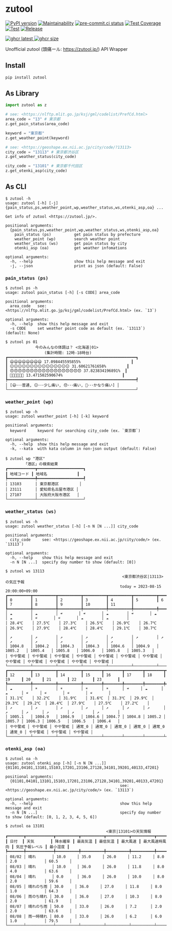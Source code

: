# zutool

[![PyPI version](
  <https://badge.fury.io/py/zutool.svg>
  )](
  <https://badge.fury.io/py/zutool>
) [![Maintainability](
  <https://api.codeclimate.com/v1/badges/b999c03e104b0629e426/maintainability>
  )](
  <https://codeclimate.com/github/eggplants/zutool/maintainability>
) [![pre-commit.ci status](
  <https://results.pre-commit.ci/badge/github/eggplants/zutool/master.svg>
  )](
  <https://results.pre-commit.ci/latest/github/eggplants/zutool/master>
) [![Test Coverage](
  <https://api.codeclimate.com/v1/badges/b999c03e104b0629e426/test_coverage>
  )](
  <https://codeclimate.com/github/eggplants/zutool/test_coverage>
) [![Test](
  <https://github.com/eggplants/zutool/actions/workflows/test.yml/badge.svg>
  )](
  <https://github.com/eggplants/zutool/actions/workflows/test.yml>
) [![Release](
  <https://github.com/eggplants/zutool/actions/workflows/release.yml/badge.svg>
  )](
  <https://github.com/eggplants/zutool/actions/workflows/release.yml>
)

[![ghcr latest](
  <https://ghcr-badge.deta.dev/eggplants/zutool/latest_tag?trim=major&label=latest>
 ) ![ghcr size](
  <https://ghcr-badge.deta.dev/eggplants/zutool/size>
)](
  <https://github.com/eggplants/zutool/pkgs/container/zutool>
)

Unofficial zutool (頭痛ール: <https://zutool.jp/>) API Wrapper

## Install

```bash
pip install zutool
```

## As Library

```python
import zutool as z

# see: <https://nlftp.mlit.go.jp/ksj/gml/codelist/PrefCd.html>
area_code = "13" # 東京都
z.get_pain_status(area_code)

keyword = "東京都"
z.get_weather_point(keyword)

# see: <https://geoshape.ex.nii.ac.jp/city/code/?13113>
city_code = "13113" # 東京都渋谷区
z.get_weather_status(city_code)

city_code = "13101" # 東京都千代田区
z.get_otenki_asp(city_code)
```

## As CLI

```shellsession
$ zutool -h
usage: zutool [-h] [-j] {pain_status,ps,weather_point,wp,weather_status,ws,otenki_asp,oa} ...

Get info of zutool <https://zutool.jp/>.

positional arguments:
  {pain_status,ps,weather_point,wp,weather_status,ws,otenki_asp,oa}
    pain_status (ps)          get pain status by prefecture
    weather_point (wp)        search weather point
    weather_status (ws)       get pain status by city
    otenki_asp (oa)           get weather infomations

optional arguments:
  -h, --help                  show this help message and exit
  -j, --json                  print as json (default: False)
```

### `pain_status (ps)`

```shellsession
$ zutool ps -h
usage: zutool pain_status [-h] [-s CODE] area_code

positional arguments:
  area_code   see: <https://nlftp.mlit.go.jp/ksj/gml/codelist/PrefCd.html> (ex. `13`)

optional arguments:
  -h, --help  show this help message and exit
  -s CODE     set weather point code as default (ex. `13113`) (default: None)
```

```shellsession
$ zutool ps 01
             今のみんなの体調は？ <北海道|01>
                 (集計時間: 12時-18時台)
┏━━━━━━━━━━━━━━━━━━━━━━━━━━━━━━━━━━━━━━━━━━━━━━━━━━━━━━━━┓
┃ 😃😃😃😃😃😃😃😃 17.098445595855%                      ┃
┃ 😐😐😐😐😐😐😐😐😐😐😐😐😐😐😐 31.60621761658%         ┃
┃ 😞😞😞😞😞😞😞😞😞😞😞😞😞😞😞😞😞😞 37.823834196891%  ┃
┃ 🤯🤯🤯🤯🤯🤯 13.471502590674%                          ┃
┡━━━━━━━━━━━━━━━━━━━━━━━━━━━━━━━━━━━━━━━━━━━━━━━━━━━━━━━━┩
│ [😃･･･普通, 😐･･･少し痛い, 😞･･･痛い, 🤯･･･かなり痛い] │
└────────────────────────────────────────────────────────┘
```

### `weather_point (wp)`

```shellsession
$ zutool wp -h
usage: zutool weather_point [-h] [-k] keyword

positional arguments:
  keyword     keyword for searching city_code (ex. `東京都`)

optional arguments:
  -h, --help  show this help message and exit
  -k, --kata  with kata column in non-json output (default: False)
```

```shellsession
$ zutool wp "港区"
        「港区」の検索結果
┏━━━━━━━━━━━━┳━━━━━━━━━━━━━━━━━━━━┓
┃ 地域コード ┃ 地域名             ┃
┡━━━━━━━━━━━━╇━━━━━━━━━━━━━━━━━━━━┩
│ 13103      │ 東京都港区         │
│ 23111      │ 愛知県名古屋市港区 │
│ 27107      │ 大阪府大阪市港区   │
└────────────┴────────────────────┘
```

### `weather_status (ws)`

```shellsession
$ zutool ws -h
usage: zutool weather_status [-h] [-n N [N ...]] city_code

positional arguments:
  city_code     see: <https://geoshape.ex.nii.ac.jp/city/code/> (ex. `13113`)

optional arguments:
  -h, --help    show this help message and exit
  -n N [N ...]  specify day number to show (default: [0])
```

```shellsession
$ zutool ws 13113
                                                   <東京都渋谷区|13113>の気圧予報
                                                  today = 2023-08-15 20:00:00+09:00 
┏━━━━━━━━━━┳━━━━━━━━━━┳━━━━━━━━━━┳━━━━━━━━━━┳━━━━━━━━━━┳━━━━━━━━━━┳━━━━━━━━━━┳━━━━━━━━━━┳━━━━━━━━━━┳━━━━━━━━━━┳━━━━━━━━━━┳━━━━━━━━━━┓
┃ 0        ┃ 1        ┃ 2        ┃ 3        ┃ 4        ┃ 5        ┃ 6        ┃ 7        ┃ 8        ┃ 9        ┃ 10       ┃ 11       ┃
┡━━━━━━━━━━╇━━━━━━━━━━╇━━━━━━━━━━╇━━━━━━━━━━╇━━━━━━━━━━╇━━━━━━━━━━╇━━━━━━━━━━╇━━━━━━━━━━╇━━━━━━━━━━╇━━━━━━━━━━╇━━━━━━━━━━╇━━━━━━━━━━┩
│ ☁        │ ☁        │ ☔       │ ☔       │ ☁        │ ☔       │ ☁        │ ☁        │ ☔       │ ☔       │ ☁        │ ☁        │
│ 28.4℃    │ 27.5℃    │ 27.3℃    │ 26.5℃    │ 26.9℃    │ 26.7℃    │ 26.9℃    │ 27.9℃    │ 28.4℃    │ 28.4℃    │ 29.1℃    │ 30.7℃    │
│ ↗        │ ↗        │ ↗        │ ↗        │ ↗        │ ↗        │ ↗        │ ↗        │ ↗        │ ↗        │ ↗        │ ↗        │
│ 1004.8   │ 1004.2   │ 1004.3   │ 1004.3   │ 1004.6   │ 1004.9   │ 1005.2   │ 1005.4   │ 1005.8   │ 1006.0   │ 1005.8   │ 1005.3   │
│ やや警戒 │ やや警戒 │ やや警戒 │ やや警戒 │ やや警戒 │ やや警戒 │ やや警戒 │ やや警戒 │ やや警戒 │ やや警戒 │ やや警戒 │ やや警戒 │
└──────────┴──────────┴──────────┴──────────┴──────────┴──────────┴──────────┴──────────┴──────────┴──────────┴──────────┴──────────┘
┏━━━━━━━━━━┳━━━━━━━━━━┳━━━━━━━━━━┳━━━━━━━━┳━━━━━━━━┳━━━━━━━━┳━━━━━━━━┳━━━━━━━━┳━━━━━━━━┳━━━━━━━━━━┳━━━━━━━━━━┳━━━━━━━━━━┓
┃ 12       ┃ 13       ┃ 14       ┃ 15     ┃ 16     ┃ 17     ┃ 18     ┃ 19     ┃ 20     ┃ 21       ┃ 22       ┃ 23       ┃
┡━━━━━━━━━━╇━━━━━━━━━━╇━━━━━━━━━━╇━━━━━━━━╇━━━━━━━━╇━━━━━━━━╇━━━━━━━━╇━━━━━━━━╇━━━━━━━━╇━━━━━━━━━━╇━━━━━━━━━━╇━━━━━━━━━━┩
│ ☁        │ ☀        │ ☀        │ ☀      │ ☀      │ ☔     │ ☁      │ ☁      │ ☔     │ ☔       │ ☔       │ ☔       │
│ 31.1℃    │ 32.2℃    │ 31.9℃    │ 31.6℃  │ 31.3℃  │ 29.9℃  │ 29.3℃  │ 29.2℃  │ 28.4℃  │ 27.9℃    │ 27.5℃    │ 27.2℃    │
│ ↗        │ ↗        │ ↗        │ ↗      │ ↗      │ ↗      │ ↗      │ ↗      │ ↗      │ ↗        │ ↗        │ ↗        │
│ 1005.1   │ 1004.9   │ 1004.9   │ 1004.6 │ 1004.7 │ 1004.8 │ 1005.2 │ 1005.7 │ 1006.3 │ 1006.5   │ 1006.5   │ 1006.4   │
│ やや警戒 │ やや警戒 │ やや警戒 │ 通常_0 │ 通常_0 │ 通常_0 │ 通常_0 │ 通常_0 │ 通常_0 │ やや警戒 │ やや警戒 │ やや警戒 │
└──────────┴──────────┴──────────┴────────┴────────┴────────┴────────┴────────┴────────┴──────────┴──────────┴──────────┘
```

### `otenki_asp (oa)`

```shellsession
$ zutool oa -h
usage: zutool otenki_asp [-h] [-n N [N ...]] {01101,04101,13101,15103,17201,23106,27128,34101,39201,40133,47201}

positional arguments:
  {01101,04101,13101,15103,17201,23106,27128,34101,39201,40133,47201}
                                                  see: <https://geoshape.ex.nii.ac.jp/city/code/> (ex. `13113`)

optional arguments:
  -h, --help                                      show this help message and exit
  -n N [N ...]                                    specify day number to show (default: [0, 1, 2, 3, 4, 5, 6])
```

```shellsession
$ zutool oa 13101
                                            <東京|13101>の天気情報
┏━━━━━━━┳━━━━━━━━━━━━┳━━━━━━━━━━┳━━━━━━━━━━┳━━━━━━━━━━┳━━━━━━━━━━┳━━━━━━━━━━━━━━━━┳━━━━━━━━━━━━━━━━┳━━━━━━━━━━┓
┃ 日付  ┃ 天気       ┃ 降水確率 ┃ 最高気温 ┃ 最低気温 ┃ 最大風速 ┃ 最大風速時風向 ┃ 気圧予報レベル ┃ 最小湿度 ┃
┡━━━━━━━╇━━━━━━━━━━━━╇━━━━━━━━━━╇━━━━━━━━━━╇━━━━━━━━━━╇━━━━━━━━━━╇━━━━━━━━━━━━━━━━╇━━━━━━━━━━━━━━━━╇━━━━━━━━━━┩
│ 08/02 │ 晴れ       │ 10.0     │ 35.0     │ 26.0     │ 11.2     │ 8.0            │ 2.0            │ 60.5     │
│ 08/03 │ 晴れ       │ 10.0     │ 36.0     │ 26.0     │ 11.8     │ 8.0            │ 4.0            │ 63.6     │
│ 08/04 │ 晴れ       │ 0.0      │ 36.0     │ 26.0     │ 10.0     │ 8.0            │ 2.0            │ 59.6     │
│ 08/05 │ 晴れのち雨 │ 30.0     │ 36.0     │ 27.0     │ 11.8     │ 8.0            │ 1.0            │ 64.3     │
│ 08/06 │ 雨のち晴れ │ 30.0     │ 36.0     │ 27.0     │ 10.3     │ 8.0            │ 2.0            │ 61.9     │
│ 08/07 │ 晴れのち雨 │ 50.0     │ 33.0     │ 26.0     │ 7.2      │ 2.0            │ 2.0            │ 63.6     │
│ 08/08 │ 雨一時晴れ │ 80.0     │ 33.0     │ 26.0     │ 6.2      │ 6.0            │ 1.0            │ 79.5     │
└───────┴────────────┴──────────┴──────────┴──────────┴──────────┴────────────────┴────────────────┴──────────┘
```

